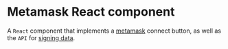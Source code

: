 # Metamask React component

A `React` component that implements a [metamask](https://docs.metamask.io) connect button, as well as the `API` for [signing data](https://docs.metamask.io/wallet/how-to/sign-data/#use-personal_sign).


